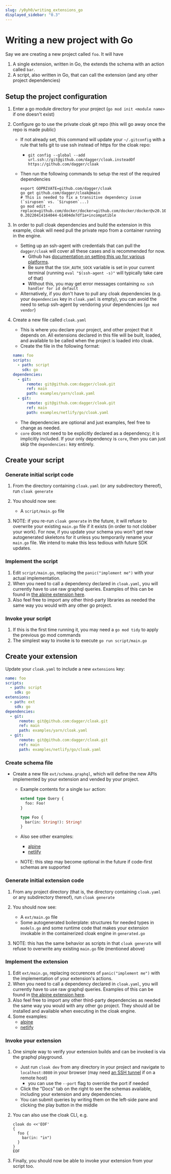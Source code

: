 ```yaml
---
slug: /y0yh0/writing_extensions_go
displayed_sidebar: "0.3"
---
```


# Writing a new project with Go

Say we are creating a new project called `foo`. It will have

1. A single extension, written in Go, the extends the schema with an action called `bar`.
1. A script, also written in Go, that can call the extension (and any other project dependencies)

## Setup the project configuration

1. Enter a go module directory for your project (`go mod init <module name>` if one doesn't exist)
1. Configure go to use the private cloak git repo (this will go away once the repo is made public)

   - If not already set, this command will update your `~/.gitconfig` with a rule that tells git to use ssh instead of https for the cloak repo:

     - `git config --global --add url.ssh://git@github.com/dagger/cloak.insteadOf https://github.com/dagger/cloak`

   - Then run the following commands to setup the rest of the required dependencies

     ```console
     export GOPRIVATE=github.com/dagger/cloak
     go get github.com/dagger/cloak@main
     # This is needed to fix a transitive dependency issue (`sirupsen` vs. `Sirupsen`...)
     go mod edit -replace=github.com/docker/docker=github.com/docker/docker@v20.10.3-0.20220414164044-61404de7df1a+incompatible
     ```

1. In order to pull cloak dependencies and build the extension in this example, cloak will need pull the private repo from a container running in the engine.

   - Setting up an ssh-agent with credentials that can pull the `dagger/cloak` will cover all these cases and is recommended for now.
     - Github has [documentation on setting this up for various platforms](https://docs.github.com/en/authentication/connecting-to-github-with-ssh/generating-a-new-ssh-key-and-adding-it-to-the-ssh-agent#adding-your-ssh-key-to-the-ssh-agent).
     - Be sure that the `SSH_AUTH_SOCK` variable is set in your current terminal (running `eval "$(ssh-agent -s)"` will typically take care of that)
     - Without this, you may get error messages containing `no ssh handler for id default`
   - Alternatively, if you don't have to pull any cloak dependencies (e.g. your `dependencies` key in `cloak.yaml` is empty), you can avoid the need to setup ssh-agent by vendoring your dependencies (`go mod vendor`)

1. Create a new file called `cloak.yaml`

   - This is where you declare your project, and other project that it depends on. All extensions declared in this file will be built, loaded, and available to be called when the project is loaded into cloak.
   - Create the file in the following format:

   ```yaml
   name: foo
   scripts:
     - path: script
       sdk: go
   dependencies:
     - git:
         remote: git@github.com:dagger/cloak.git
         ref: main
         path: examples/yarn/cloak.yaml
     - git:
         remote: git@github.com:dagger/cloak.git
         ref: main
         path: examples/netlify/go/cloak.yaml
   ```

   - The dependencies are optional and just examples, feel free to change as needed.
   - `core` does not need to be explicitly declared as a dependency; it is implicitly included. If your only dependency is `core`, then you can just skip the `dependencies:` key entirely.

## Create your script

### Generate initial script code

1. From the directory containing `cloak.yaml` (or any subdirectory thereof), run `cloak generate`
1. You should now see:

   - A `script/main.go` file

1. NOTE: if you re-run `cloak generate` in the future, it will refuse to overwrite your existing `main.go` file if it exists (in order to not clobber your work). For now, if you update your schema you won't get new autogenerated skeletons for it unless you temporarily rename your `main.go` file. We intend to make this less tedious with future SDK updates.

### Implement the script

1. Edit `script/main.go`, replacing the `panic("implement me")` with your actual implementation.
1. When you need to call a dependency declared in `cloak.yaml`, you will currently have to use raw graphql queries. Examples of this can be found in [the alpine extension here](https://github.com/dagger/cloak/blob/main/examples/alpine/main.go).
1. Also feel free to import any other third-party libraries as needed the same way you would with any other go project.

### Invoke your script

1. If this is the first time running it, you may need a `go mod tidy` to apply the previous go mod commands
1. The simplest way to invoke is to execute `go run script/main.go`

## Create your extension

Update your `cloak.yaml` to include a new `extensions` key:

```yaml
name: foo
scripts:
  - path: script
    sdk: go
extensions:
  - path: ext
    sdk: go
dependencies:
  - git:
      remote: git@github.com:dagger/cloak.git
      ref: main
      path: examples/yarn/cloak.yaml
  - git:
      remote: git@github.com:dagger/cloak.git
      ref: main
      path: examples/netlify/go/cloak.yaml
```

### Create schema file

- Create a new file `ext/schema.graphql`, which will define the new APIs implemented by your extension and vended by your project.

  - Example contents for a single `bar` action:

    ```graphql
    extend type Query {
      foo: Foo!
    }

    type Foo {
      bar(in: String!): String!
    }
    ```

  - Also see other examples:
    - [alpine](https://github.com/dagger/cloak/blob/main/examples/alpine/schema.graphql)
    - [netlify](https://github.com/dagger/cloak/blob/main/examples/netlify/go/schema.graphql)
  - NOTE: this step may become optional in the future if code-first schemas are supported

### Generate initial extension code

1. From any project directory (that is, the directory containing `cloak.yaml` or any subdirectory thereof), run `cloak generate`

1. You should now see:
   - A `ext/main.go` file
   - Some autogenerated boilerplate: structures for needed types in `models.go` and some runtime code that makes your extension invokable in the containerized cloak engine in `generated.go`
1. NOTE: this has the same behavior as scripts in that `cloak generate` will refuse to overwrite any existing `main.go` file (mentioned above)

### Implement the extension

1. Edit `ext/main.go`, replacing occurences of `panic("implement me")` with the implementation of your extension's actions.
1. When you need to call a dependency declared in `cloak.yaml`, you will currently have to use raw graphql queries. Examples of this can be found in [the alpine extension here](https://github.com/dagger/cloak/blob/main/examples/alpine/main.go).
1. Also feel free to import any other third-party dependencies as needed the same way you would with any other go project. They should all be installed and available when executing in the cloak engine.
1. Some examples:
   - [alpine](https://github.com/dagger/cloak/blob/main/examples/alpine/main.go)
   - [netlify](https://github.com/dagger/cloak/blob/main/examples/netlify/go/main.go)

### Invoke your extension

1. One simple way to verify your extension builds and can be invoked is via the graphql playground.
   - Just run `cloak dev` from any directory in your project and navigate to `localhost:8080` in your browser (may need [an SSH tunnel](https://www.ssh.com/academy/ssh/tunneling-example) if on a remote host)
     - you can use the `--port` flag to override the port if needed
   - Click the "Docs" tab on the right to see the schemas available, including your extension and any dependencies.
   - You can submit queries by writing them on the left-side pane and clicking the play button in the middle
1. You can also use the cloak CLI, e.g.

   ```console
   cloak do <<'EOF'
   {
     foo {
       bar(in: "in")
     }
   }
   EOF
   ```

1. Finally, you should now be able to invoke your extension from your script too.
